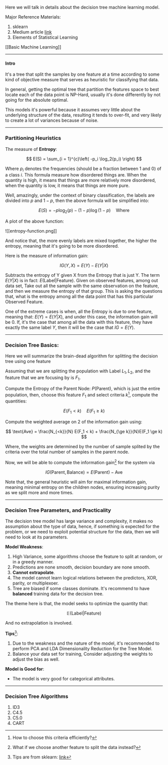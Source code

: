 Here we will talk in details about the decision tree machine learning model. 

Major Reference Materials: 
1. sklearn 
2. Medium article [link](https://towardsdatascience.com/entropy-how-decision-trees-make-decisions-2946b9c18c8)
3. Elements of Statistical Learning

[[Basic Machine Learning]]

---
#### **Intro**

It's a tree that split the samples by one feature at a time according to some kind of objective measure that serves as heuristic for classifying that data. 

In general, getting the optimal tree that partition the features space to best locate each of the data point is NP-Hard, usually it's done differently by not going for the absolute optimal. 

This models it's powerful because it assumes very little about the underlying structure of the data, resulting it tends to over-fit, and very likely to create a lot of variances because of noise. 

---
### **Partitioning Heuristics**

The measure of **Entropy**:

$$
E(S) = \sum_{i = 1}^{c}\left(
        -p_i \log_2(p_i)
    \right)
$$

Where $p_i$ denotes the frequencies (should be a fraction between 1 and 0) of a class $i$. This formula measure how disordered things are. When the quantity is high, it means that things are more relatively more disordered, when the quantity is low, it means that things are more pure. 

Well, amazingly, under the context of binary classification, the labels are divided into $p$ and $1 - p$, then the above formula will be simplified into: 

$$
E(S) = -p\log_2(p) - (1 - p)\log(1 - p) \quad \text{Where }
$$

A plot of the above function: 

![[entropy-function.png]]

And notice that, the more evenly labels are mixed together, the higher the entropy, meaning that it's going to be more disordered. 

Here is the measure of information gain: 

$$
IG(Y, X) = E(Y) - E(Y|X)
$$

Subtracts the entropy of Y given X from the Entropy that is just Y. The term $E(Y|X)$ is in fact: $E(\text{Label}|\text{Feature})$. Given on observed features, among out data set, Take out all the sample with the same observation on the feature, and then we measure the entropy of that group. This is asking the questions that, what is the entropy among all the data point that has this particular Observed Feature. 

One of the extreme cases is when, all the Entropy is due to one feature, meaning that: $E(Y) = E(Y|X)$, and under this case, the information gain will be $0$. If, it's the case that among all the data with this feature, they have exactly the same label $Y$, then it will be the case that $IG = E(Y)$. 

---
### **Decision Tree Basics**: 

Here we will summarize the brain-dead algorithm for splitting the decision tree using one feature

Assuming that we are splitting the population with Label $L_1,L_2$, and the feature that we are focusing by is $F_1$. 

Compute the Entropy of the Parent Node: $P(\text{Parent})$, which is just the entire population, then, choose this feature $F_1$ and select criteria $k$[^1], compute the quantities: 

$$
E(F_{1} < k) \quad E(F_1 \ge k)
$$

Compute the weighted average on 2 of the information gain using: 

$$
\text{Ave} = 
\frac{N_{<k}}{N} E(F_1 < k) + \frac{N_{\ge k}}{N}E(F_1 \ge k)
$$

Where, the weights are determined by the number of sample splited by the criteria over the total number of samples in the parent node. 

Now, we will be able to compute the information gain[^2] for the system via 

$$
IG(\text{Parent}, \text{Balance}) = E(\text{Parent}) - \text{Ave}
$$

Note that, the general heuristic will aim for maximal information gain, meaning minimal entropy on the children nodes, ensuring increasing purity as we split more and more times.

---
### **Decision Tree Parameters, and Practicality**

The decision tree model has large variance and complexity, it makes no assumption about the type of data, hence, if something is expected for the problem, or we need to exploit potential structure for the data, then we will need to look at its parameters. 

**Model Weakness**: 
1. High Variance, some algorithms choose the feature to split at random, or in a greedy manner.
2. Predictions are none smooth, decision boundary are none smooth. 
3. **Cannot extrapolate**.
4. The model cannot learn logical relations between the predictors, XOR, parity, or multiplexoer. 
5. Tree are biased if some classes dominate. It's recommend to have **balanced** training data for the decision tree. 

The theme here is that, the model seeks to optimize the quantity that: 

$$
\mathbb{E}(\text{Label}|\text{Feature})
$$

And no extrapolation is involved. 

**Tips**[^3]: 

1. Due to the weakness and the nature of the model, it's recommended to perform PCA and LDA Dimensionality Reduction for the Tree Model. 
2. Balance your data set for training, Consider adjusting the weights to adjust the bias as well. 


**Model is Good for**: 

* The model is very good for categorical attributes. 

---
### **Decision Tree Algorithms** 

1. ID3
2. C4.5 
3. C5.0
4. CART 


[^1]: How to choose this criteria efficiently? 
[^2]: What if we choose another feature to split the data instead? 
[^3]: Tips are from sklearn: [link](https://scikit-learn.org/stable/modules/tree.html#tree-algorithms-id3-c4-5-c5-0-and-cart)